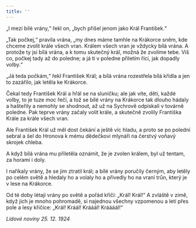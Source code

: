 ```yaml
---
title: ''
---
```


„I mezi bílé vrány,“ řekl on, „bych přišel jenom jako Král František.“

„Tak počkej,“ pravila vrána, „my dnes máme tamhle na Krákorce sněm, kde chceme zvolit krále všech vran. Králem všech vran je vždycky bílá vrána. A protože ty jsi bílá vrána, a k tomu skutečný král, možná že zvolíme tebe. Víš co, počkej tady až do poledne; a já ti v poledne přiletím říci, jak dopadly volby.“

„Já teda počkám,“ řekl František Král; a bílá vrána rozestřela bílá křídla a jen to zazářilo, jak letěla ke Krákorce.

Čekal tedy František Král a hřál se na sluníčku; ale jak víte, děti, každé volby, to je tuze moc řečí, a tož se bílé vrány na Krákorce tak dlouho hádaly a hašteřily a nemohly se shodnout, až už na Sychrově odpískali v továrně poledne. Pak teprve vrány začaly volit krále, a skutečně zvolily Františka Krále za krále všech vran.

Ale František Král už měl dost čekání a ještě víc hladu, a proto se po poledni sebral a šel do Hronova k mému dědečkovi mlynáři na čerstvý voňavý skrojek chleba.

A když bílá vrána mu přiletěla oznámit, že je zvolen králem, byl už tentam, za horami i doly.

I naříkaly vrány, že se jim ztratil král; a bílé vrány poručily černým, aby letěly po celém světě a hledaly ho a volaly ho a přivedly ho na vraní trůn, který je v lese na Krákorce.

Od té doby létají vrány po světě a pořád křičí: „Král! Král!“ A zvláště v zimě, když jich je mnoho pohromadě, si najednou všechny vzpomenou a letí přes pole a lesy křičíce: „Král! Kráál! Krááál! Kráááál!“

_Lidové noviny 25. 12. 1924_
